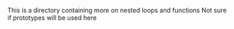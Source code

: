 This is a directory containing more on nested loops and functions
Not sure if prototypes will be used here
